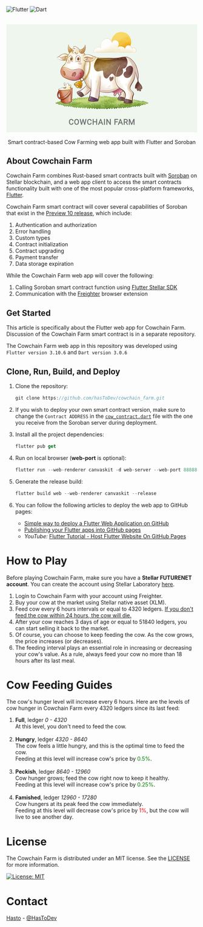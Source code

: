 ![Flutter](https://img.shields.io/badge/Flutter-%2302569B.svg?style=for-the-badge&logo=Flutter&logoColor=white)
![Dart](https://img.shields.io/badge/dart-%230175C2.svg?style=for-the-badge&logo=dart&logoColor=white)

<br>
<div align="center">
<img src="cowchain_farm.png" alt="Cowchain" width="533">
<p align="center">Smart contract-based Cow Farming web app built with Flutter and Soroban</p>
</div>

## About Cowchain Farm

Cowchain Farm combines Rust-based smart contracts built with [Soroban](https://soroban.stellar.org) on Stellar
blockchain, and a web app client to
access the smart contracts functionality built with one of the most popular cross-platform
frameworks, [Flutter](https://flutter.dev).

Cowchain Farm smart contract will cover several capabilities of Soroban that exist in
the [Preview 10 release](https://soroban.stellar.org/docs/reference/releases), which include:

1. Authentication and authorization
2. Error handling
3. Custom types
4. Contract initialization
5. Contract upgrading
6. Payment transfer
7. Data storage expiration

While the Cowchain Farm web app will cover the following:

1. Calling Soroban smart contract function using [Flutter Stellar SDK](https://pub.dev/packages/stellar_flutter_sdk)
2. Communication with the [Freighter](https://www.freighter.app) browser extension

## Get Started

This article is specifically about the Flutter web app for Cowchain Farm. Discussion of the Cowchain Farm smart contract
is in a separate repository.

The Cowchain Farm web app in this repository was developed using `Flutter version 3.10.6` and `Dart version 3.0.6`

## Clone, Run, Build, and Deploy

1. Clone the repository:
    ```dart
    git clone https://github.com/hasToDev/cowchain_farm.git
    ```

2. If you wish to deploy your own smart contract version, make sure to change the `Contract ADDRESS` in
   the [`cow_contract.dart`](lib/contracts/cow_contract.dart) file with the one you receive from the Soroban server during deployment.

3. Install all the project dependencies:
    ```dart
    flutter pub get
    ```
4. Run on local browser (**web-port** is optional):
    ```dart
    flutter run --web-renderer canvaskit -d web-server --web-port 88888
    ```
5. Generate the release build:
    ```dart
    flutter build web --web-renderer canvaskit --release
    ```
6. You can follow the following articles to deploy the web app to GitHub pages:

    - [Simple way to deploy a Flutter Web Application on GitHub](https://flutterawesome.com/simple-way-to-deploy-a-flutter-web-application-on-github/)
    - [Publishing your Flutter apps into GitHub pages](https://dev.to/rodrigocastro_o/publishing-your-flutter-apps-into-github-pages-1l61)
    - *YouTube:* [Flutter Tutorial - Host Flutter Website On GitHub Pages](https://www.youtube.com/watch?v=z-yOqoQ2q6s)

# How to Play

Before playing Cowchain Farm, make sure you have a **Stellar FUTURENET account**. You can create the account using
Stellar Laboratory [here](https://laboratory.stellar.org/#account-creator?network=futurenet).

1. Login to Cowchain Farm with your account using Freighter.
2. Buy your cow at the market using Stellar native asset (XLM).
3. Feed cow every 6 hours intervals or equal to 4320 ledgers. <u>If you don't feed the cow within 24 hours, the cow will
   die.</u>
4. After your cow reaches 3 days of age or equal to 51840 ledgers, you can start selling it back to the market.
5. Of course, you can choose to keep feeding the cow. As the cow grows, the price increases (or decreases).
6. The feeding interval plays an essential role in increasing or decreasing your cow's value. As a rule, always feed
   your cow no more than 18 hours after its last meal.

# Cow Feeding Guides

The cow's hunger level will increase every 6 hours. Here are the levels of cow hunger in Cowchain Farm every 4320
ledgers since its last feed:

1. **Full**, ledger *0 - 4320*
   <br>At this level, you don't need to feed the cow.<br><br>
2. **Hungry**, ledger *4320 - 8640*
   <br>The cow feels a little hungry, and this is the optimal time to feed the cow.<br> Feeding at this level will
   increase cow's price by <span style="color:green">0.5%</span>.<br><br>
3. **Peckish**, ledger *8640 - 12960*
   <br>Cow hunger grows; feed the cow right now to keep it healthy.<br>Feeding at this level will increase cow's price
   by <span style="color:green">0.25%</span>.<br><br>
4. **Famished**, ledger *12960 - 17280*
   <br>Cow hungers at its peak feed the cow immediately.<br>Feeding at this level will decrease cow's price
   by <span style="color:red">1%</span>, but the cow will live to see another day.

# License

The Cowchain Farm is distributed under an MIT license. See the [LICENSE](LICENSE) for more information.

[![License: MIT](https://img.shields.io/badge/License-MIT-yellow.svg)](https://opensource.org/licenses/MIT)

# Contact

[Hasto](https://github.com/hasToDev) - [@HasToDev](https://twitter.com/HasToDev)